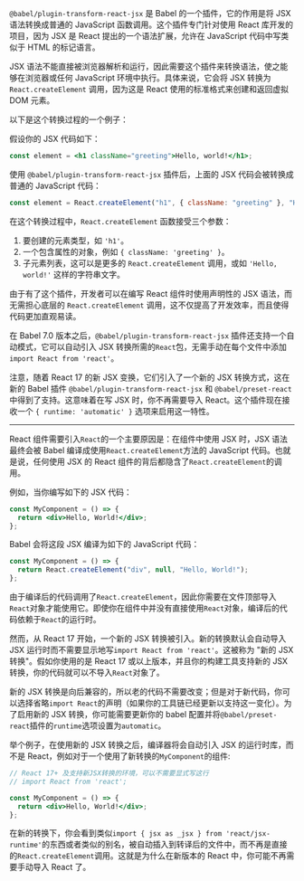 `@babel/plugin-transform-react-jsx` 是 Babel 的一个插件，它的作用是将 JSX 语法转换成普通的 JavaScript 函数调用。这个插件专门针对使用 React 库开发的项目，因为 JSX 是 React 提出的一个语法扩展，允许在 JavaScript 代码中写类似于 HTML 的标记语言。

JSX 语法不能直接被浏览器解析和运行，因此需要这个插件来转换语法，使之能够在浏览器或任何 JavaScript 环境中执行。具体来说，它会将 JSX 转换为 `React.createElement` 调用，因为这是 React 使用的标准格式来创建和返回虚拟 DOM 元素。

以下是这个转换过程的一个例子：

假设你的 JSX 代码如下：

```jsx
const element = <h1 className="greeting">Hello, world!</h1>;
```

使用 `@babel/plugin-transform-react-jsx` 插件后，上面的 JSX 代码会被转换成普通的 JavaScript 代码：

```javascript
const element = React.createElement("h1", { className: "greeting" }, "Hello, world!");
```

在这个转换过程中，`React.createElement` 函数接受三个参数：

1. 要创建的元素类型，如 `'h1'`。
2. 一个包含属性的对象，例如 `{ className: 'greeting' }`。
3. 子元素列表，这可以是更多的 `React.createElement` 调用，或如 `'Hello, world!'` 这样的字符串文字。

由于有了这个插件，开发者可以在编写 React 组件时使用声明性的 JSX 语法，而无需担心底层的 `React.createElement` 调用，这不仅提高了开发效率，而且使得代码更加直观易读。

在 Babel 7.0 版本之后，`@babel/plugin-transform-react-jsx` 插件还支持一个自动模式，它可以自动引入 JSX 转换所需的`React`包，无需手动在每个文件中添加 `import React from 'react'`。

注意，随着 React 17 的新 JSX 变换，它们引入了一个新的 JSX 转换方式，这在新的 Babel 插件 `@babel/plugin-transform-react-jsx` 和 `@babel/preset-react` 中得到了支持。这意味着在写 JSX 时，你不再需要导入 React。这个插件现在接收一个 `{ runtime: 'automatic' }` 选项来启用这一特性。

---

React 组件需要引入`React`的一个主要原因是：在组件中使用 JSX 时，JSX 语法最终会被 Babel 编译成使用`React.createElement`方法的 JavaScript 代码。也就是说，任何使用 JSX 的 React 组件的背后都隐含了`React.createElement`的调用。

例如，当你编写如下的 JSX 代码：

```jsx
const MyComponent = () => {
  return <div>Hello, World!</div>;
};
```

Babel 会将这段 JSX 编译为如下的 JavaScript 代码：

```javascript
const MyComponent = () => {
  return React.createElement("div", null, "Hello, World!");
};
```

由于编译后的代码调用了`React.createElement`，因此你需要在文件顶部导入`React`对象才能使用它。即使你在组件中并没有直接使用`React`对象，编译后的代码依赖于`React`的运行时。

然而，从 React 17 开始，一个新的 JSX 转换被引入。新的转换默认会自动导入 JSX 运行时而不需要显示地写`import React from 'react'`。这被称为 "新的 JSX 转换"。假如你使用的是 React 17 或以上版本，并且你的构建工具支持新的 JSX 转换，你的代码就可以不导入`React`对象了。

新的 JSX 转换是向后兼容的，所以老的代码不需要改变；但是对于新代码，你可以选择省略`import React`的声明（如果你的工具链已经更新以支持这一变化）。为了启用新的 JSX 转换，你可能需要更新你的 babel 配置并将`@babel/preset-react`插件的`runtime`选项设置为`automatic`。

举个例子，在使用新的 JSX 转换之后，编译器将会自动引入 JSX 的运行时库，而不是 React，例如对于一个使用了新转换的`MyComponent`的组件:

```jsx
// React 17+ 及支持新JSX转换的环境，可以不需要显式写这行
// import React from 'react';

const MyComponent = () => {
  return <div>Hello, World!</div>;
};
```

在新的转换下，你会看到类似`import { jsx as _jsx } from 'react/jsx-runtime'`的东西或者类似的别名，被自动插入到转译后的文件中，而不再是直接的`React.createElement`调用。这就是为什么在新版本的 React 中，你可能不再需要手动导入 React 了。
